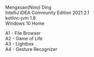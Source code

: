 Mengxuan(Nino) Ding\
IntelliJ IDEA Community Edition 2021.2.1\
kotlinc-jvm 1.8\
Windows 10 Home

A1 - File Browser\
A2 - Game of Life\
A3 - Lightbox\
A4 - Gesture Recognizer
